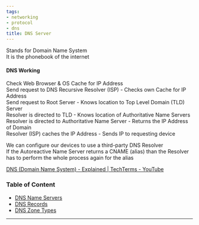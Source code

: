 ```yaml
---
tags:
- networking
- protocol
- dns
title: DNS Server
---
```


Stands for Domain Name System  
It is the phonebook of the internet

#### DNS Working

Check Web Browser & OS Cache for IP Address  
Send request to DNS Recursive Resolver (ISP) - Checks own Cache for IP Address  
Send request to Root Server - Knows location to Top Level Domain (TLD) Server  
Resolver is directed to TLD - Knows location of Authoritative Name Servers  
Resolver is directed to Authoritative Name Server - Returns the IP Address of Domain  
Resolver (ISP) caches the IP Address - Sends IP to requesting device

We can configure our devices to use a third-party DNS Resolver  
If the Autoreactive Name Server returns a CNAME (alias) than the Resolver has to perform the whole process again for the alias  

[DNS (Domain Name System) - Explained | TechTerms - YouTube](https://www.youtube.com/watch?v=JkEYOt08-rU)

### Table of Content

* [DNS Name Servers](dns-name-servers.md)
* [DNS Records](dns-records.md)
* [DNS Zone Types](dns-zone-types.md)  

---